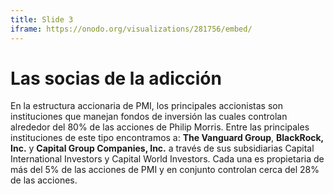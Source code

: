 ```yaml
---
title: Slide 3
iframe: https://onodo.org/visualizations/281756/embed/
---
```


# Las socias de la adicción

En la estructura accionaria de PMI, los principales accionistas son instituciones que manejan fondos de inversión las cuales controlan alrededor del 80% de las acciones de Philip Morris. Entre las principales instituciones de este tipo encontramos a: **The Vanguard Group**, **BlackRock, Inc.** y **Capital Group Companies, Inc.** a través de sus subsidiarias Capital International Investors y Capital World Investors. Cada una es propietaria de más del 5% de las acciones de PMI y en conjunto controlan cerca del 28% de las acciones.
